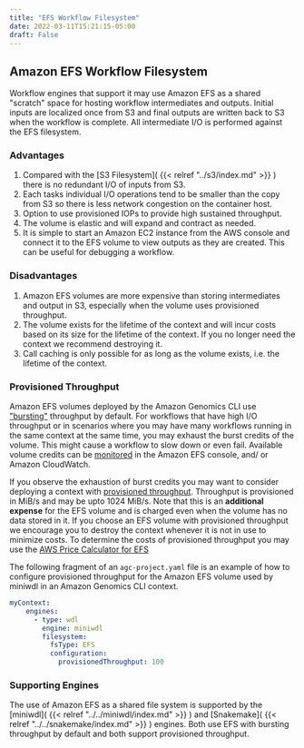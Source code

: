 ```yaml
---
title: "EFS Workflow Filesystem"
date: 2022-03-11T15:21:15-05:00
draft: False
---
```


## Amazon EFS Workflow Filesystem

Workflow engines that support it may use Amazon EFS as a shared "scratch" space for hosting workflow intermediates and 
outputs. Initial inputs are localized once from S3 and final outputs are written back to S3 when the workflow is complete.
All intermediate I/O is performed against the EFS filesystem.

### Advantages

1. Compared with the [S3 Filesystem]( {{< relref "../s3/index.md" >}} ) there is no redundant I/O of inputs from S3.
2. Each tasks individual I/O operations tend to be smaller than the copy from S3 so there is less network congestion on the container host.
3. Option to use provisioned IOPs to provide high sustained throughput.
4. The volume is elastic and will expand and contract as needed.
5. It is simple to start an Amazon EC2 instance from the AWS console and connect it to the EFS volume to view outputs as they are created. This can be useful for debugging a workflow.

### Disadvantages

1. Amazon EFS volumes are more expensive than storing intermediates and output in S3, especially when the volume uses provisioned throughput.
2. The volume exists for the lifetime of the context and will incur costs based on its size for the lifetime of the context. If you no longer need the context we recommend destroying it.
3. Call caching is only possible for as long as the volume exists, i.e. the lifetime of the context.

### Provisioned Throughput

Amazon EFS volumes deployed by the Amazon Genomics CLI use ["bursting"](https://docs.aws.amazon.com/efs/latest/ug/performance.html#bursting) 
throughput by default. For workflows that have high I/O throughput or in scenarios where you may have many workflows 
running in the same context at the same time, you may exhaust the burst credits of the volume. 
This might cause a workflow to slow down or even fail. Available volume credits can be [monitored](https://docs.aws.amazon.com/efs/latest/ug/monitoring_overview.html)
in the Amazon EFS console, and/ or Amazon CloudWatch. 

If you observe the exhaustion of burst credits you may want to consider
deploying a context with [provisioned throughput](https://docs.aws.amazon.com/efs/latest/ug/performance.html#provisioned-throughput).
Throughput is provisioned in MiB/s and may be upto 1024 MiB/s. Note that this is an **additional expense** for the EFS volume
and is charged even when the volume has no data stored in it. If you choose an EFS volume with provisioned throughput we encourage
you to destroy the context whenever it is not in use to minimize costs. To determine the costs of provisioned throughput
you may use the [AWS Price Calculator for EFS](https://calculator.aws/#/addService/EFS)

The following fragment of an `agc-project.yaml` file is an example of how to configure provisioned throughput for the
Amazon EFS volume used by miniwdl in an Amazon Genomics CLI context.

```yaml
myContext:
    engines:
      - type: wdl
        engine: miniwdl
        filesystem:
          fsType: EFS
          configuration:
            provisionedThroughput: 100
```

### Supporting Engines

The use of Amazon EFS as a shared file system is supported by the [miniwdl]( {{< relref "../../miniwdl/index.md" >}} ) and 
[Snakemake]( {{< relref "../../snakemake/index.md" >}} ) engines. Both use EFS with bursting throughput by default and both 
support provisioned throughput.